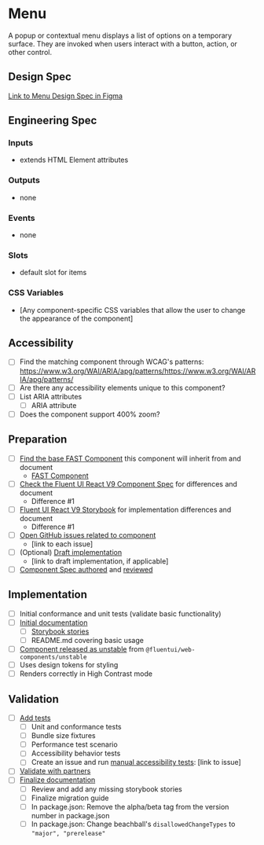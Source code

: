 # Menu

A popup or contextual menu displays a list of options on a temporary surface. They are invoked when users interact with a button, action, or other control.

## Design Spec

[Link to Menu Design Spec in Figma](https://www.figma.com/file/jFWrkFq61GDdOhPlsz6AtX/Menu?node-id=1528%3A5102&t=XtW4laeEzgVFIl1E-0)

## Engineering Spec

### Inputs

- extends HTML Element attributes

### Outputs

- none

### Events

- none

### Slots

- default slot for items

### CSS Variables

- [Any component-specific CSS variables that allow the user to change the appearance of the component]

## Accessibility

- [ ] Find the matching component through WCAG's patterns: https://www.w3.org/WAI/ARIA/apg/patterns/https://www.w3.org/WAI/ARIA/apg/patterns/
- [ ] Are there any accessibility elements unique to this component?
- [ ] List ARIA attributes
  - [ ] ARIA attribute
- [ ] Does the component support 400% zoom?

## Preparation

- [ ] [Find the base FAST Component](https://explore.fast.design/components/fast-accordion) this component will inherit from and document
  - [FAST Component]()
- [ ] [Check the Fluent UI React V9 Component Spec](https://github.com/microsoft/fluentui/tree/master/specs) for differences and document
  - Difference #1
- [ ] [Fluent UI React V9 Storybook](https://aka.ms/fluentui-storybook) for implementation differences and document
  - Difference #1
- [ ] [Open GitHub issues related to component](https://github.com/microsoft/fluentui/wiki/Component-Implementation-Guide#find-open-issues-on-github)
  - [link to each issue]
- [ ] (Optional) [Draft implementation](https://github.com/microsoft/fluentui/wiki/Component-Implementation-Guide#draft-implementation)
  - [link to draft implementation, if applicable]
- [ ] [Component Spec authored](https://github.com/microsoft/fluentui/wiki/Component-Implementation-Guide#component-spec) and [reviewed](https://github.com/microsoft/fluentui/wiki/Component-Implementation-Guide#spec-review)

## Implementation

- [ ] Initial conformance and unit tests (validate basic functionality)
- [ ] [Initial documentation](https://github.com/microsoft/fluentui/wiki/Component-Implementation-Guide#documentation)
  - [ ] [Storybook stories](https://github.com/microsoft/fluentui/wiki/Component-Implementation-Guide#storybook-stories)
  - [ ] README.md covering basic usage
- [ ] [Component released as unstable](https://github.com/microsoft/fluentui/wiki/Component-Implementation-Guide#unstable-release) from `@fluentui/web-components/unstable`
- [ ] Uses design tokens for styling
- [ ] Renders correctly in High Contrast mode

## Validation

- [ ] [Add tests](https://github.com/microsoft/fluentui/wiki/Component-Implementation-Guide#tests)
  - [ ] Unit and conformance tests
  - [ ] Bundle size fixtures
  - [ ] Performance test scenario
  - [ ] Accessibility behavior tests
  - [ ] Create an issue and run [manual accessibility tests](https://github.com/microsoft/fluentui/wiki/Manual-Accessibility-Review-Checklist): [link to issue]
- [ ] [Validate with partners](https://github.com/microsoft/fluentui/wiki/Component-Implementation-Guide#validation)
- [ ] [Finalize documentation](https://github.com/microsoft/fluentui/wiki/Component-Implementation-Guide#finalize-documentation)
  - [ ] Review and add any missing storybook stories
  - [ ] Finalize migration guide
  - [ ] In package.json: Remove the alpha/beta tag from the version number in package.json
  - [ ] In package.json: Change beachball's `disallowedChangeTypes` to `"major", "prerelease"`
